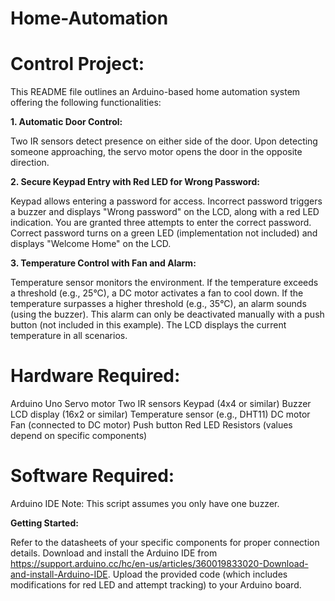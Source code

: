 # Home-Automation

# Control Project:

This README file outlines an Arduino-based home automation system offering the following functionalities:

**1. Automatic Door Control:**

Two IR sensors detect presence on either side of the door.
Upon detecting someone approaching, the servo motor opens the door in the opposite direction.


**2. Secure Keypad Entry with Red LED for Wrong Password:**

Keypad allows entering a password for access.
Incorrect password triggers a buzzer and displays "Wrong password" on the LCD, along with a red LED indication.
You are granted three attempts to enter the correct password.
Correct password turns on a green LED (implementation not included) and displays "Welcome Home" on the LCD.


**3. Temperature Control with Fan and Alarm:**

Temperature sensor monitors the environment.
If the temperature exceeds a threshold (e.g., 25°C), a DC motor activates a fan to cool down.
If the temperature surpasses a higher threshold (e.g., 35°C), an alarm sounds (using the buzzer). This alarm can only be deactivated manually with a push button (not included in this example).
The LCD displays the current temperature in all scenarios.


# Hardware Required:

Arduino Uno
Servo motor
Two IR sensors
Keypad (4x4 or similar)
Buzzer
LCD display (16x2 or similar)
Temperature sensor (e.g., DHT11)
DC motor
Fan (connected to DC motor)
Push button 
Red LED
Resistors (values depend on specific components)
# Software Required:

Arduino IDE
Note: This script assumes you only have one buzzer.

**Getting Started:**

Refer to the datasheets of your specific components for proper connection details.
Download and install the Arduino IDE from https://support.arduino.cc/hc/en-us/articles/360019833020-Download-and-install-Arduino-IDE.
Upload the provided code (which includes modifications for red LED and attempt tracking) to your Arduino board.


